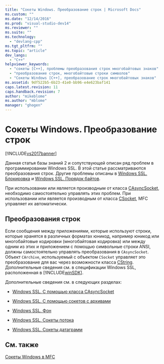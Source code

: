 ```yaml
---
title: "Сокеты Windows. Преобразование строк | Microsoft Docs"
ms.custom: ""
ms.date: "12/14/2016"
ms.prod: "visual-studio-dev14"
ms.reviewer: ""
ms.suite: ""
ms.technology: 
  - "devlang-cpp"
ms.tgt_pltfrm: ""
ms.topic: "article"
dev_langs: 
  - "C++"
helpviewer_keywords: 
  - "сокеты [C++], проблемы преобразования строк многобайтовых знаков"
  - "преобразование строк, многобайтовые строки символов"
  - "Сокеты Windows [C++], преобразование строк многобайтовых знаков"
ms.assetid: 9df522b5-6b23-41e0-bb96-e4e623baf141
caps.latest.revision: 11
caps.handback.revision: 7
author: "mikeblome"
ms.author: "mblome"
manager: "ghogen"
---
```

# Сокеты Windows. Преобразование строк
[!INCLUDE[vs2017banner](../assembler/inline/includes/vs2017banner.md)]

Данная статья базы знаний 2 и сопутствующей описан ряд проблем в программировании Windows SSL.  В этой статье рассматриваются преобразования строк.  Другие проблемы описаны в [Windows SSL. Блокировка](../Topic/Windows%20Sockets:%20Blocking.md) и [Windows SSL. Порядок байтов](../mfc/windows-sockets-byte-ordering.md).  
  
 При использовании или является производным от класса [CAsyncSocket](../Topic/CAsyncSocket%20Class.md), необходимо самостоятельно управлять этих проблем.  При использовании или является производным от класса [CSocket](../mfc/reference/csocket-class.md), MFC управляет их автоматически.  
  
## Преобразования строк  
 Если сообщения между приложениями, которые используют строки, которые хранятся в различных форматах юникод, например юникод или многобайтовые кодировки \(многобайтовая кодировка\) или между одним из этих и приложением с помощью символьные строки ANSI, должны самостоятельно управлять преобразования в `CAsyncSocket`.  Объект `CArchive`, используемый с объектом `CSocket` управляет это преобразование для вас через возможности класса [CString](../atl-mfc-shared/reference/cstringt-class.md).  Дополнительные сведения см. в спецификации Windows SSL, расположенная в [!INCLUDE[winSDK](../atl/includes/winsdk_md.md)].  
  
 Дополнительные сведения см. в следующих разделах:  
  
-   [Windows SSL. С помощью класса CAsyncSocket](../mfc/windows-sockets-using-class-casyncsocket.md)  
  
-   [Windows SSL. С помощью сокетов с архивами](../mfc/windows-sockets-using-sockets-with-archives.md)  
  
-   [Windows SSL. Фон](../mfc/windows-sockets-background.md)  
  
-   [Windows SSL. Сокеты потока](../mfc/windows-sockets-stream-sockets.md)  
  
-   [Windows SSL. Сокеты датаграмм](../mfc/windows-sockets-datagram-sockets.md)  
  
## См. также  
 [Сокеты Windows в MFC](../mfc/windows-sockets-in-mfc.md)